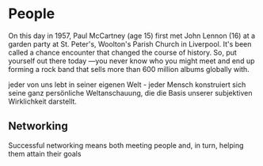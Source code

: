 # People

On this day in 1957, Paul McCartney (age 15) first met John Lennon (16) at a garden party at St. Peter's, Woolton's Parish Church in Liverpool. It's been called a chance encounter that changed the course of history.
So, put yourself out there today —you never know who you might meet and end up forming a rock band that sells more than 600 million albums globally with.

jeder von uns lebt in seiner eigenen Welt - 
jeder Mensch konstruiert sich seine ganz persönliche Weltanschauung, die die Basis unserer subjektiven Wirklichkeit darstellt.

## Networking
Successful networking means both meeting people and, in turn, helping them attain their goals